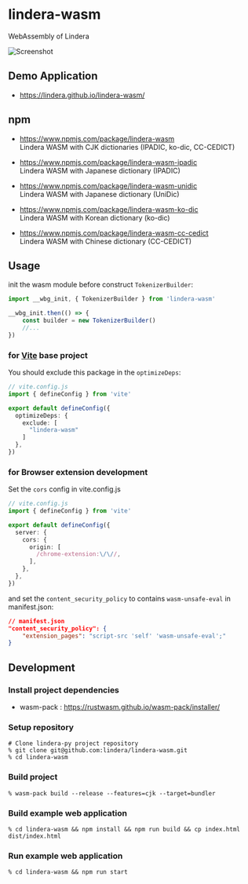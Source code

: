 # lindera-wasm

WebAssembly of Lindera

![Screenshot](https://github.com/user-attachments/assets/0cccbc5b-78b3-462c-acb6-18136129cf04)

## Demo Application

- <https://lindera.github.io/lindera-wasm/>

## npm

- <https://www.npmjs.com/package/lindera-wasm>  
Lindera WASM with CJK dictionaries (IPADIC, ko-dic, CC-CEDICT)

- <https://www.npmjs.com/package/lindera-wasm-ipadic>  
Lindera WASM with Japanese dictionary (IPADIC)

- <https://www.npmjs.com/package/lindera-wasm-unidic>  
Lindera WASM with Japanese dictionary (UniDic)

- <https://www.npmjs.com/package/lindera-wasm-ko-dic>  
Lindera WASM with Korean dictionary (ko-dic)

- <https://www.npmjs.com/package/lindera-wasm-cc-cedict>  
Lindera WASM with Chinese dictionary (CC-CEDICT)

## Usage
init the wasm module before construct `TokenizerBuilder`:
```ts
import __wbg_init, { TokenizerBuilder } from 'lindera-wasm'

__wbg_init.then(() => {
    const builder = new TokenizerBuilder()
    //...
})
```

### for [Vite](https://vite.dev/) base project
You should exclude this package in the `optimizeDeps`:
```ts
// vite.config.js
import { defineConfig } from 'vite'

export default defineConfig({
  optimizeDeps: {
    exclude: [
      "lindera-wasm"
    ]
  },
})
```

### for Browser extension development
Set the `cors` config in vite.config.js
```ts
// vite.config.js
import { defineConfig } from 'vite'

export default defineConfig({
  server: {
    cors: {
      origin: [
        /chrome-extension:\/\//,
      ],
    },
  },
})
```

and set the `content_security_policy` to contains `wasm-unsafe-eval` in manifest.json:
```json
// manifest.json
"content_security_policy": {
	"extension_pages": "script-src 'self' 'wasm-unsafe-eval';"
}
```


## Development

### Install project dependencies

- wasm-pack : <https://rustwasm.github.io/wasm-pack/installer/>

### Setup repository

```shell
# Clone lindera-py project repository
% git clone git@github.com:lindera/lindera-wasm.git
% cd lindera-wasm
```

### Build project

```shell
% wasm-pack build --release --features=cjk --target=bundler
```

### Build example web application

```shell
% cd lindera-wasm && npm install && npm run build && cp index.html dist/index.html
```

### Run example web application

```shell
% cd lindera-wasm && npm run start
```
